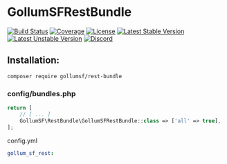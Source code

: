 # GollumSFRestBundle

[![Build Status](https://travis-ci.com/GollumSF/rest-bundle.svg?branch=master)](https://travis-ci.com/GollumSF/rest-bundle)
[![Coverage](https://coveralls.io/repos/github/GollumSF/rest-bundle/badge.svg?branch=master)](https://coveralls.io/github/GollumSF/rest-bundle)
[![License](https://poser.pugx.org/gollumsf/rest-bundle/license)](https://packagist.org/packages/gollumsf/rest-bundle)
[![Latest Stable Version](https://poser.pugx.org/gollumsf/rest-bundle/v/stable)](https://packagist.org/packages/gollumsf/rest-bundle)
[![Latest Unstable Version](https://poser.pugx.org/gollumsf/rest-bundle/v/unstable)](https://packagist.org/packages/gollumsf/rest-bundle)
[![Discord](https://img.shields.io/discord/671741944149573687?color=purple&label=discord)](https://discord.gg/xMBc5SQ)


## Installation:

```shell
composer require gollumsf/rest-bundle
```

### config/bundles.php
```php
return [
    // [ ... ]
    GollumSF\RestBundle\GollumSFRestBundle::class => ['all' => true],
];
```

config.yml

```yml
gollum_sf_rest:
```
